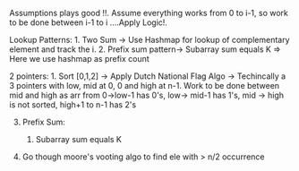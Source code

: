Assumptions plays good !!. Assume everything works from 0 to i-1, so work to be done between i-1 to i ....Apply Logic!.

Lookup Patterns: 
    1. Two Sum -> Use Hashmap for lookup of complementary element and track the i. 
    2. Prefix sum pattern->  Subarray sum equals K => Here we use hashmap as prefix count


2 pointers:
    1. Sort [0,1,2] -> Apply Dutch National Flag Algo -> Techincally a 3 pointers with low, mid at 0, 0 and high at n-1. Work to be done between mid and high as arr from 0->low-1 has 0's, low-> mid-1 has 1's, mid -> high is not sorted, high+1 to n-1 has 2's


3. Prefix Sum: 
    1. Subarray sum equals K




3. Go though moore's vooting algo to find ele with > n/2 occurrence
